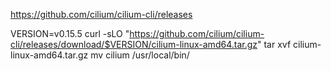 https://github.com/cilium/cilium-cli/releases

VERSION=v0.15.5
curl -sLO "https://github.com/cilium/cilium-cli/releases/download/$VERSION/cilium-linux-amd64.tar.gz"
tar xvf cilium-linux-amd64.tar.gz 
mv cilium /usr/local/bin/
